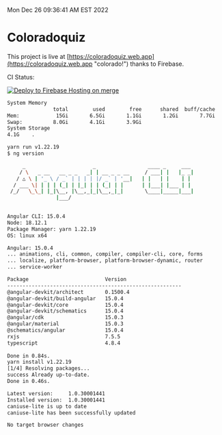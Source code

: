 Mon Dec 26 09:36:41 AM EST 2022

# Coloradoquiz


This project is live at [https://coloradoquiz.web.app](https://coloradoquiz.web.app "colorado!") thanks to Firebase.

CI Status: 

[![Deploy to Firebase Hosting on merge](https://github.com/teamkushal/coloradoquiz/actions/workflows/firebase-hosting-merge.yml/badge.svg)](https://github.com/teamkushal/coloradoquiz/actions/workflows/firebase-hosting-merge.yml)

```bash
System Memory
               total        used        free      shared  buff/cache   available
Mem:            15Gi       6.5Gi       1.1Gi       1.2Gi       7.7Gi       7.2Gi
Swap:          8.0Gi       4.1Gi       3.9Gi
System Storage
4.1G	.
```
```bash
yarn run v1.22.19
$ ng version

     _                      _                 ____ _     ___
    / \   _ __   __ _ _   _| | __ _ _ __     / ___| |   |_ _|
   / △ \ | '_ \ / _` | | | | |/ _` | '__|   | |   | |    | |
  / ___ \| | | | (_| | |_| | | (_| | |      | |___| |___ | |
 /_/   \_\_| |_|\__, |\__,_|_|\__,_|_|       \____|_____|___|
                |___/
    

Angular CLI: 15.0.4
Node: 18.12.1
Package Manager: yarn 1.22.19
OS: linux x64

Angular: 15.0.4
... animations, cli, common, compiler, compiler-cli, core, forms
... localize, platform-browser, platform-browser-dynamic, router
... service-worker

Package                         Version
---------------------------------------------------------
@angular-devkit/architect       0.1500.4
@angular-devkit/build-angular   15.0.4
@angular-devkit/core            15.0.4
@angular-devkit/schematics      15.0.4
@angular/cdk                    15.0.3
@angular/material               15.0.3
@schematics/angular             15.0.4
rxjs                            7.5.5
typescript                      4.8.4
    
Done in 0.84s.
yarn install v1.22.19
[1/4] Resolving packages...
success Already up-to-date.
Done in 0.46s.
```
```bash
Latest version:     1.0.30001441
Installed version:  1.0.30001441
caniuse-lite is up to date
caniuse-lite has been successfully updated

No target browser changes
```
```bash
